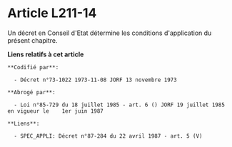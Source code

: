 # Article L211-14

Un décret en Conseil d'Etat détermine les conditions d'application du présent chapitre.

**Liens relatifs à cet article**

	**Codifié par**:

	  - Décret n°73-1022 1973-11-08 JORF 13 novembre 1973

	**Abrogé par**:

	  - Loi n°85-729 du 18 juillet 1985 - art. 6 () JORF 19 juillet 1985 en vigueur le    1er juin 1987

	**Liens**:

	  - SPEC_APPLI: Décret n°87-284 du 22 avril 1987 - art. 5 (V)
